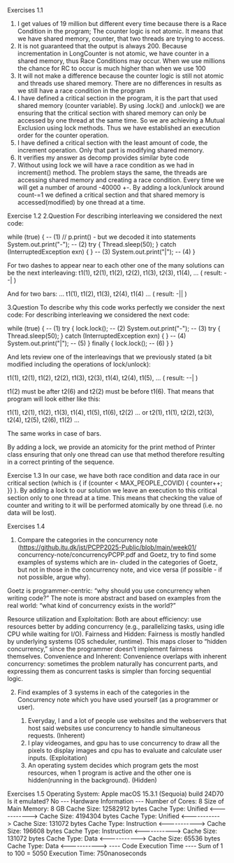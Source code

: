 Exercises 1.1
1. I get values of 19 million but different every time because there is a Race Condition in the program;
The counter logic is not atomic. It means that we have shared memory, counter, that two threads are trying
to access.
2. It is not guaranteed that the output is always 200.
Because incrementation in LongCounter is not atomic, we have counter in a shared memory, thus
Race Conditions may occur. When we use millions the chance for RC to occur is much higher than when we use 100
3. It will not make a difference because the counter logic is still not atomic and
threads use shared memory. There are no differences in results as we still have a race condition in the program
4. I have defined a critical section in the program, it is the part that used shared memory (counter variable).
By using .lock() and .unlock() we are ensuring that the critical section with shared memory can only be
accessed by one thread at the same time. So we are achieving a Mutual Exclusion using lock methods.
Thus we have established an execution order for the counter operation.
5. I have defined a critical section with the least amount of code, the increment operation.
Only that part is modifying shared memory.
6. It verifies my answer as decomp provides similar byte code
7. Without using lock we will have a race condition as we had in increment() method. The problem stays the same,
the threads are accessing shared memory and creating a race condition. Every time we will get a number of
around -40000 +-.
By adding a lock/unlock  around count-=1 we defined a critical section and that shared memory is accessed(modified)
by one thread at a time.

Exercise 1.2
2.Question
For describing interleaving we considered the next code:

while (true) { -- (1)
// p.print() - but we decoded it into statements
System.out.print("-"); -- (2)
try { Thread.sleep(50); } catch (InterruptedException exn) { } -- (3)
System.out.print("|"); -- (4)
}

For two dashes to appear near to each other one of the many solutions can be the next interleaving:
t1(1), t2(1), t1(2), t2(2), t1(3), t2(3), t1(4), ... ( result: --| )

And for two bars:
... t1(1), t1(2), t1(3), t2(4), t1(4) ... ( result: -|| )

3.Question
   To describe why this code works perfectly we consider the next code:
   For describing interleaving we considered the next code:

while (true) { -- (1)
try {
lock.lock(); -- (2)
System.out.print("-"); -- (3)
try { Thread.sleep(50); } catch (InterruptedException exn) { } -- (4)
System.out.print("|"); -- (5)
} finally {
lock.lock(); -- (6)
}
}

And lets review one of the interleavings that we previously stated (a bit modified including the operations of lock/unlock):

t1(1), t2(1), t1(2), t2(2), t1(3), t2(3), t1(4), t2(4), t1(5), ... ( result: --| )

t1(2) must be after t2(6) and t2(2) must be before t1(6). That means that program will look either like this:

t1(1), t2(1), t1(2), t1(3), t1(4), t1(5), t1(6), t2(2) ...
or
t2(1), t1(1), t2(2), t2(3), t2(4), t2(5), t2(6), t1(2) ...

The same works in case of bars.

By adding a lock, we provide an atomicity for the print method of Printer class ensuring that only one thread can use that method therefore resulting in a correct printing of the sequence.

Exercise 1.3
In our case, we have both race condition and data race in our critical section (which is { if (counter < MAX_PEOPLE_COVID) { counter++; }} ).
By adding a lock to our solution we leave an execution to this critical section only to one thread at a time.
This means that checking the value of counter and writing to it will be performed atomically by one thread (i.e. no data will be lost).

Exercises 1.4
1. Compare the categories in the concurrency note (https://github.itu.dk/jst/PCPP2025-Public/blob/main/week01/
   concurrency-note/concurrencyPCPP.pdf and Goetz, try to find some examples of systems which are in-
   cluded in the categories of Goetz, but not in those in the concurrency note, and vice versa (if possible - if
   not possible, argue why).

Goetz is programmer-centric:
“why should you use concurrency when writing code?”
The note is more abstract and based on examples from the real world:
“what kind of concurrency exists in the world?”

Resource utilization and Exploitation:
Both are about efficiency: use resources better by adding concurrency (e.g., parallelizing tasks, using idle
CPU while waiting for I/O).
Fairness and Hidden:
Fairness is mostly handled by underlying systems (OS scheduler, runtime). This maps closer to “hidden concurrency,”
since the programmer doesn’t implement fairness themselves.
Convenience and	Inherent:
Convenience overlaps with inherent concurrency: sometimes the problem naturally has concurrent parts,
and expressing them as concurrent tasks is simpler than forcing sequential logic.




2. Find examples of 3 systems in each of the categories in the Concurrency note which you have used yourself
   (as a programmer or user).

    1. Everyday, I and a lot of people use websites and the  webservers that host said websites use concurrency
       to handle simultaneous requests. (Inherent)
    2. I play videogames, and gpu has to use concurrency to draw all the pixels to display images and cpu has to
       evaluate and calculate user inputs. (Exploitation)
    3. An operating system decides which program gets the most resources, when 1 program is active and the other one
       is hidden(running in the background). (Hidden)

Exercises 1.5
Operating System: Apple macOS 15.3.1 (Sequoia) build 24D70
Is it emulated? No
--- Hardware Information ---
Number of Cores: 8
Size of Main Memory: 8 GB
Cache Size: 12582912 bytes
Cache Type: Unified
<----------->
Cache Size: 4194304 bytes
Cache Type: Unified
<----------->
Cache Size: 131072 bytes
Cache Type: Instruction
<----------->
Cache Size: 196608 bytes
Cache Type: Instruction
<----------->
Cache Size: 131072 bytes
Cache Type: Data
<----------->
Cache Size: 65536 bytes
Cache Type: Data
<----------->
---- Code Execution Time ----
Sum of 1 to 100 = 5050
Execution Time: 750nanoseconds
